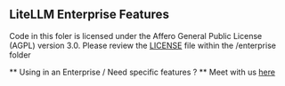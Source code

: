 ## LiteLLM Enterprise Features

Code in this foler is licensed under the Affero General Public License (AGPL) version 3.0. Please review the [LICENSE](/LICENSE.md) file within the /enterprise folder

** Using in an Enterprise / Need specific features ? ** Meet with us [here](https://calendly.com/d/4mp-gd3-k5k/litellm-1-1-onboarding-chat?month=2024-02)

